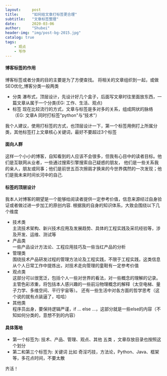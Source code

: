 ```yaml
---
layout:     post  
title:      "如何给文章打标签更合理"  
subtitle:   "文章标签整理"  
date:       2020-03-06  
author:     "Shubei"  
header-img: "img/post-bg-2015.jpg"  
catalog: true  
tags:  
    - 观点  
    - 写作    
---
```


#### 博客标签的作用
博客标签或者分类的目的主要是为了方便查找。  将相关的文章组织到一起，或做SEO优化,博客分类一般两类
- 分类  瀑布式，顶层设计，先设计好几个盒子，后面写文章时往里面放东西，一篇文章从属于一个分类(EG: 工作、生活、观点)
- 标签  现在比较流行的方式，文章与标签是多对多的关系，组成网状的脉络（EG:  文章A 同时打标签"python"与“技术"）

我个人建议，使用打标签的方式，也顶层设计一下，第一个标签用例打上所属分类，其他标签打上文章核心关键词，最好不要超过3个标签  
#### 面向人群  
这样一个小小的博客，自知看到的人应该不会很多，但我有心目中的读者目标。他们是互联网从业者，一些通过搜索引擎搜索自己疑惑的朋友，
他们是一些关系我的亲人，朋友或同事；他们是前世五百次擦肩才换来的今世界偶然的一次发现；他们是我未来时间长河中的自己. 

#### 标签的顶层设计   
我本人对博客的期望是一个能够给阅读者提供一定参考价值，信息来源经过自身验证或者做过进一步加工的原创内容.
根据我的自身的知识体系，大致会围绕以下几个维度

- 技术类  
主流技术架构、新兴技术应用及发展趋势、具体的工程实践及采坑经验等，涉及开发、运维、测试等
- 产品类  
一些产品设计方法论、工程应用技巧及一些当红产品的分析  
- 管理类  
围绕技术产品研发过程的管理方法论及工程实践，不限于工程实践，这类信息从个人日常工作中提炼出，对技术走向管理的童鞋有一定参考价值  
- 观点类  
这部分可以很宽泛，包括个人一些对世界的看法，对一些概念的理解的记录。主管色彩浓重，将包括本人感兴趣的一些前沿物理概念的解释（太空电梯、量子力学、多维空间、平行宇宙等）。
还有一些生活中对各方面的哲学思考（这个说的就有点装逼了，哈哈）  
- 其他类  
程序员出身，要保持逻辑严谨，if ... else ...，这部分就是一些else的内容（不知如何分类的，意想不到的内容）

#### 具体落地    

- 第一个标签为: 技术、产品、管理、观点、其他 五类 ，文章存放目录也按照这个划分
- 第二和第三个标签为:  关键词  比如 奇淫巧技，方法论，Python、Java、框架 等，多花点时间，不要太散
  
齐活！